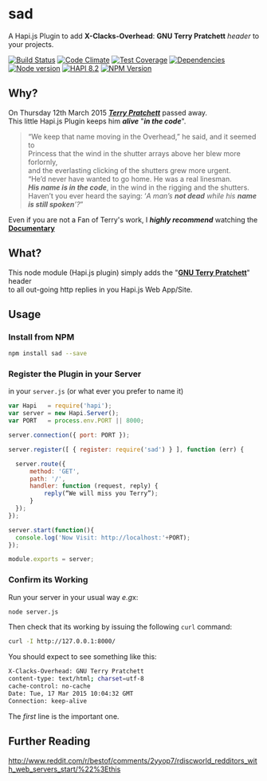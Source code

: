 # sad

A Hapi.js Plugin to add
**X-Clacks-Overhead**: **GNU Terry Pratchett** *header* to your projects.

[![Build Status](https://travis-ci.org/pandajs/sad.png?branch=master)](https://travis-ci.org/pandajs/sad) 
[![Code Climate](https://codeclimate.com/github/pandajs/sad.png)](https://codeclimate.com/github/pandajs/sad)
[![Test Coverage](https://codeclimate.com/github/pandajs/sad/badges/coverage.svg)](https://codeclimate.com/github/pandajs/sad) [![Dependencies](https://david-dm.org/pandajs/sad.png?theme=shields.io)](https://david-dm.org/pandajs/sad)
[![Node version](https://img.shields.io/node/v/atimer.svg?style=flat)](http://nodejs.org/download/)
[![HAPI 8.2](http://img.shields.io/badge/hapi-8.4-brightgreen.svg)](http://hapijs.com)
[![NPM Version][npm-image]][npm-url]


## Why?

On Thursday 12th March 2015 [***Terry Pratchett***](http://en.wikipedia.org/wiki/Terry_Pratchett)
passed away.  
This little Hapi.js Plugin keeps him ***alive*** "***in the code***".

> “We keep that name moving in the Overhead,” he said, and it seemed to  
> Princess that the wind in the shutter arrays above her blew more forlornly,  
> and the everlasting clicking of the shutters grew more urgent.  
> “He’d never have wanted to go home. He was a real linesman.  
> ***His name is in the code***, in the wind in the rigging and the shutters.  
> Haven’t you ever heard the saying:
> ‘*A man’s **not dead** while his **name is still spoken**’?*”

Even if you are not a Fan of Terry's work,
I ***highly recommend*** watching the [**Documentary**](https://www.google.co.uk/webhp?q=terry+pratchett+documentary&tbm=vid)


## What?

This node module (Hapi.js plugin) simply adds the
"[**GNU Terry Pratchett**](http://np.reddit.com/r/discworld/comments/2yt9j6/gnu_terry_pratchett/cpcvz46)" header  
to all out-going http replies in you Hapi.js Web App/Site.

## Usage

### Install from NPM

```sh
npm install sad --save
```

### Register the Plugin in your Server

in your `server.js` (or what ever you prefer to name it)

```js
var Hapi   = require('hapi');
var server = new Hapi.Server();
var PORT   = process.env.PORT || 8000;

server.connection({ port: PORT });

server.register([ { register: require('sad') } ], function (err) {

  server.route({
      method: 'GET',
      path: '/',
      handler: function (request, reply) {
          reply(“We will miss you Terry”);
      }
  });
});

server.start(function(){
  console.log('Now Visit: http://localhost:'+PORT);
});

module.exports = server;

```

### Confirm its Working

Run your server in your usual way *e.g*x:

```sh
node server.js
```

Then check that its working by issuing the following `curl` command:

```sh
curl -I http://127.0.0.1:8000/
```

You should expect to see something like this:

```sh
X-Clacks-Overhead: GNU Terry Pratchett
content-type: text/html; charset=utf-8
cache-control: no-cache
Date: Tue, 17 Mar 2015 10:04:32 GMT
Connection: keep-alive
```
The *first* line is the important one.

## Further Reading

http://www.reddit.com/r/bestof/comments/2yyop7/rdiscworld_redditors_with_web_servers_start/%22%3Ethis

[npm-image]: https://img.shields.io/npm/v/sad.svg?style=flat
[npm-url]: https://npmjs.org/package/sad
